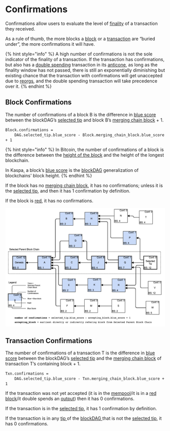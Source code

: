 # Confirmations

Confirmations allow users to evaluate the level of [finality](../finality-1/) of a transaction they received.

As a rule of thumb, the more blocks a [block](../../blocks/) or a [transaction](../../transactions/) are “buried under”, the more confirmations it will have.

{% hint style="info" %}
A high number of confirmations is not the sole indicator of the finality of a transaction. If the transaction has confirmations, but also has a [double spending](../../transactions/double-spending.md) transaction in its [anticone](../../blockdag/anticone.md), as long as the finality window has not passed, there is still an exponentially diminishing but existing chance that the transaction with confirmations will get unaccepted due to [reorgs](../reorganization-of-the-blockdag-reorg.md), and the double spending transaction will take precedence over it.
{% endhint %}

## Block Confirmations <a id="Block-Confirmations"></a>

The number of confirmations of a block B is the difference in [blue score](../blue-score.md) between the blockDAG’s [selected tip](../selected-parent.md#selected-tip-of-the-blockdag) and block B’s [merging chain block](../merged-blocks.md#a-blocks-merging-chain-block) + 1.

```text
Block.confirmations =
    DAG.selected_tip.blue_score - Block.merging_chain_block.blue_score + 1
```

{% hint style="info" %}
In Bitcoin, the number of confirmations of a block is the difference between the [height of the block](../../blockdag/block-height.md) and the height of the longest blockchain.

In Kaspa, a block’s [blue score](../blue-score.md) is the [blockDAG](../../blockdag/) generalization of blockchains' block height.
{% endhint %}

If the block has no [merging chain block](../merged-blocks.md#a-blocks-merging-chain-block), it has no confirmations; unless it is the [selected tip](../selected-parent.md#selected-tip-of-the-blockdag), and then it has 1 confirmation by definition.

If the block is [red](../red-set.md#red-block), it has no confirmations.

![](../../../.gitbook/assets/confirmations.png)

## Transaction Confirmations <a id="Transaction-Confirmations"></a>

The number of confirmations of a transaction T is the difference in [blue score](../blue-score.md) between the blockDAG’s [selected tip](../selected-parent.md#selected-tip-of-the-blockdag) and the [merging chain block](../merged-blocks.md#a-blocks-merging-chain-block) of transaction T’s containing block + 1.

```text
Txn.confirmations =
    DAG.selected_tip.blue_score - Txn.merging_chain_block.blue_score + 1
```

If the transaction was not yet accepted \(it is in the [mempool](../../../glossary.md#mempool)/it is in a [red block](../red-set.md#red-block)/it double spends an [output](../../txo/)\) then it has 0 confirmations.

If the transaction is in the [selected tip](../selected-parent.md#selected-tip-of-the-blockdag), it has 1 confirmation by definition.

If the transaction is in any [tip ](../../blockdag/tips.md)of the [blockDAG ](../../blockdag/)that is not the [selected tip](../selected-parent.md#selected-tip-of-the-blockdag), it has 0 confirmations.

